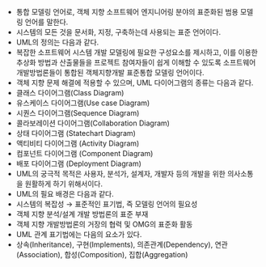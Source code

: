 - 통합 모델링 언어로, 객체 지향 소프트웨어 엔지니어링 분야의 표준화된 범용 모델링 언어를 말한다.
- 시스템의 모든 것을 문서화, 지정, 구축하는데 사용되는 표준 언어이다.
- UML의 정의는 다음과 같다.
- 복잡한 소프트웨어 시스템 개발 모델링에 필요한 구성요소를 제시하고, 이를 이용한 추상화 방법과 산출물들을 프로젝트 참여자들이 쉽게 이해할 수 있도록 소프트웨어 개발방법론들이 통합된 객체지향개발 표준통합 모델링 언어이다.
- 객체 지향 문제 해결에 적용할 수 있으며, UML 다이어그램의 종류는 다음과 같다.
- 클래스 다이어그램(Class Diagram)
- 유스케이스 다이어그램(Use case Diagram)
- 시퀀스 다이어그램(Sequence Diagram)
- 콜라보레이션 다이어그램(Collaboration Diagram)
- 상태 다이어그램 (Statechart Diagram)
- 액티비티 다이어그램 (Activity Diagram)
- 컴포넌트 다이어그램 (Component Diagram)
- 배포 다이어그램 (Deployment Diagram)
- UML의 궁극적 목적은 사용자, 분석가, 설계자, 개발자 등의 개발을 위한 의사소통을 원활하게 하기 위해서이다.
- UML의 필요 배경은 다음과 같다.
- 시스템의 복잡성 → 표준적인 표기법, 즉 모델링 언어의 필요성
- 객체 지향 분석/설계 개발 방법론의 표준 부재
- 객체 지향 개발방법론의 거장의 협력 및 OMG의 표준화 활동 
- UML 관계 표기법에는 다음의 요소가 있다.
- 상속(Inheritance), 구현(Implements), 의존관계(Dependency), 연관(Association), 합성(Composition), 집합(Aggregation)
